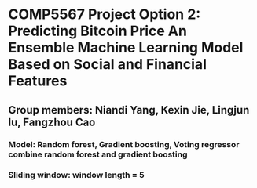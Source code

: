 # COMP5567 Project Option 2: Predicting Bitcoin Price An Ensemble Machine Learning Model Based on Social and Financial Features
## Group members: Niandi Yang, Kexin Jie, Lingjun lu, Fangzhou Cao
### Model: Random forest, Gradient boosting, Voting regressor combine random forest and gradient boosting
### Sliding window: window length = 5
